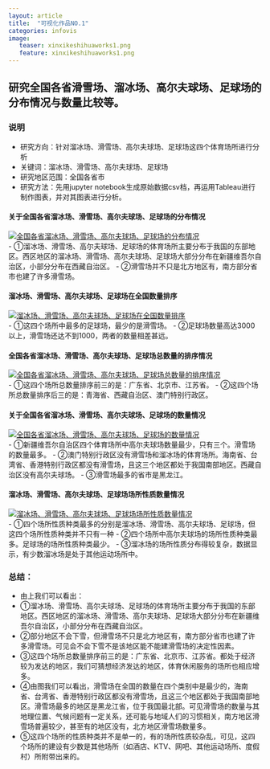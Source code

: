 ```yaml
---
layout: article
title:  "可视化作品NO.1"
categories: infovis
image:
   teaser: xinxikeshihuaworks1.png
   feature: xinxikeshihuaworks1.png
---
```

## 研究全国各省滑雪场、溜冰场、高尔夫球场、足球场的分布情况与数量比较等。


### 说明
 - 研究方向：针对溜冰场、滑雪场、高尔夫球场、足球场这四个体育场所进行分析
 - 关键词：溜冰场、滑雪场、高尔夫球场、足球场 
 - 研究地区范围：全国各省市
 - 研究方法：先用jupyter notebook生成原始数据csv档，再运用Tableau进行制作图表，并对其图表进行分析。
  
#### 关于全国各省溜冰场、滑雪场、高尔夫球场、足球场的分布情况
<div class='tableauPlaceholder' id='viz1514801518790' style='position: relative'><noscript><a href='#'><img alt='全国各省溜冰场、滑雪场、高尔夫球场、足球场的分布情况 ' src='https:&#47;&#47;public.tableau.com&#47;static&#47;images&#47;SY&#47;SYT7JDJ4G&#47;1_rss.png' style='border: none' /></a></noscript><object class='tableauViz'  style='display:none;'><param name='host_url' value='https%3A%2F%2Fpublic.tableau.com%2F' /> <param name='embed_code_version' value='3' /> <param name='path' value='shared&#47;SYT7JDJ4G' /> <param name='toolbar' value='yes' /><param name='static_image' value='https:&#47;&#47;public.tableau.com&#47;static&#47;images&#47;SY&#47;SYT7JDJ4G&#47;1.png' /> <param name='animate_transition' value='yes' /><param name='display_static_image' value='yes' /><param name='display_spinner' value='yes' /><param name='display_overlay' value='yes' /><param name='display_count' value='yes' /></object></div>
<script type='text/javascript'>var divElement = document.getElementById('viz1514801518790');var vizElement = divElement.getElementsByTagName('object')[0];vizElement.style.width='1016px';vizElement.style.height='991px';var scriptElement = document.createElement('script');scriptElement.src = 'https://public.tableau.com/javascripts/api/viz_v1.js';vizElement.parentNode.insertBefore(scriptElement, vizElement);</script>
 - ①溜冰场、滑雪场、高尔夫球场、足球场的体育场所主要分布于我国的东部地区。西区地区的溜冰场、滑雪场、高尔夫球场、足球场大部分分布在新疆维吾尔自治区，小部分分布在西藏自治区。
 - ②滑雪场并不只是北方地区有，南方部分省市也建了许多滑雪场。
 
#### 溜冰场、滑雪场、高尔夫球场、足球场在全国数量排序
 <div class='tableauPlaceholder' id='viz1515113727607' style='position: relative'><noscript><a href='#'><img alt='溜冰场、滑雪场、高尔夫球场、足球场在全国数量排序 ' src='https:&#47;&#47;public.tableau.com&#47;static&#47;images&#47;_1&#47;_18080&#47;3&#47;1_rss.png' style='border: none' /></a></noscript><object class='tableauViz'  style='display:none;'><param name='host_url' value='https%3A%2F%2Fpublic.tableau.com%2F' /> <param name='embed_code_version' value='3' /> <param name='site_root' value='' /><param name='name' value='_18080&#47;3' /><param name='tabs' value='no' /><param name='toolbar' value='yes' /><param name='static_image' value='https:&#47;&#47;public.tableau.com&#47;static&#47;images&#47;_1&#47;_18080&#47;3&#47;1.png' /> <param name='animate_transition' value='yes' /><param name='display_static_image' value='yes' /><param name='display_spinner' value='yes' /><param name='display_overlay' value='yes' />
 <param name='display_count' value='yes' /><param name='filter' value='publish=yes' />
 </object></div><script type='text/javascript'>var divElement = document.getElementById('viz1515113727607');var vizElement = divElement.getElementsByTagName('object')[0];vizElement.style.width='100%';vizElement.style.height=(divElement.offsetWidth*0.75)+'px';var scriptElement = document.createElement('script');scriptElement.src = 'https://public.tableau.com/javascripts/api/viz_v1.js';vizElement.parentNode.insertBefore(scriptElement, vizElement);</script>
 - ①这四个场所中最多的足球场，最少的是滑雪场。
 - ②足球场数量高达3000以上，滑雪场还达不到1000，两者的数量相差甚远。
 
#### 全国各省溜冰场、滑雪场、高尔夫球场、足球场总数量的排序情况
 <div class='tableauPlaceholder' id='viz1515113406989' style='position: relative'><noscript><a href='#'><img alt='全国各省溜冰场、滑雪场、高尔夫球场、足球场总数量的排序情况 ' src='https:&#47;&#47;public.tableau.com&#47;static&#47;images&#47;_1&#47;_18080&#47;2&#47;1_rss.png' style='border: none' /></a></noscript><object class='tableauViz'  style='display:none;'><param name='host_url' value='https%3A%2F%2Fpublic.tableau.com%2F' /> <param name='embed_code_version' value='3' /> <param name='site_root' value='' /><param name='name' value='_18080&#47;2' /><param name='tabs' value='no' /><param name='toolbar' value='yes' /><param name='static_image' value='https:&#47;&#47;public.tableau.com&#47;static&#47;images&#47;_1&#47;_18080&#47;2&#47;1.png' /> <param name='animate_transition' value='yes' /><param name='display_static_image' value='yes' /><param name='display_spinner' value='yes' /><param name='display_overlay' value='yes' /><param name='display_count' value='yes' /></object></div>
 <script type='text/javascript'>
 var divElement = document.getElementById('viz1515113406989');
 var vizElement = divElement.getElementsByTagName('object')[0];
 vizElement.style.width='100%';vizElement.style.height=(divElement.offsetWidth*0.75)+'px';
 var scriptElement = document.createElement('script');
 scriptElement.src = 'https://public.tableau.com/javascripts/api/viz_v1.js';
 vizElement.parentNode.insertBefore(scriptElement, vizElement);
 </script>
 - ①这四个场所总数量排序前三的是：广东省、北京市、江苏省。
 - ②这四个场所总数量排序后三的是：青海省、西藏自治区、澳门特别行政区。
 
#### 关于全国各省溜冰场、滑雪场、高尔夫球场、足球场的数量情况
 <div class='tableauPlaceholder' id='viz1515113258202' style='position: relative'>
 <noscript><a href='#'><img alt='全国各省溜冰场、滑雪场、高尔夫球场、足球场的数量情况 ' src='https:&#47;&#47;public.tableau.com&#47;static&#47;images&#47;_1&#47;_18080&#47;1&#47;1_rss.png' style='border: none' /></a></noscript><object class='tableauViz'  style='display:none;'><param name='host_url' value='https%3A%2F%2Fpublic.tableau.com%2F' /> <param name='embed_code_version' value='3' /> <param name='site_root' value='' /><param name='name' value='_18080&#47;1' /><param name='tabs' value='no' /><param name='toolbar' value='yes' /><param name='static_image' value='https:&#47;&#47;public.tableau.com&#47;static&#47;images&#47;_1&#47;_18080&#47;1&#47;1.png' /> <param name='animate_transition' value='yes' /><param name='display_static_image' value='yes' /><param name='display_spinner' value='yes' /><param name='display_overlay' value='yes' /><param name='display_count' value='yes' /><param name='filter' value='publish=yes' /></object></div>
 <script type='text/javascript'>
 var divElement = document.getElementById('viz1515113258202');
 var vizElement = divElement.getElementsByTagName('object')[0];
 vizElement.style.width='100%';vizElement.style.height=(divElement.offsetWidth*0.75)+'px';
 var scriptElement = document.createElement('script');
 scriptElement.src = 'https://public.tableau.com/javascripts/api/viz_v1.js';
 vizElement.parentNode.insertBefore(scriptElement, vizElement);
 </script>
 - ①新疆维吾尔自治区四个体育场所中高尔夫球场数量最少，只有三个。滑雪场的数量最多。
 - ②澳门特别行政区没有滑雪场和溜冰场的体育场所。海南省、台湾省、香港特别行政区都没有滑雪场，且这三个地区都处于我国南部地区。西藏自治区没有高尔夫球场。
 - ③滑雪场最多的省市是黑龙江。
 
#### 溜冰场、滑雪场、高尔夫球场、足球场场所性质数量情况
 <div class='tableauPlaceholder' id='viz1515114633873' style='position: relative'><noscript>
 <a href='#'><img alt='溜冰场、滑雪场、高尔夫球场、足球场场所性质数量情况 ' src='https:&#47;&#47;public.tableau.com&#47;static&#47;images&#47;_1&#47;_18080&#47;4&#47;1_rss.png' style='border: none' /></a></noscript><object class='tableauViz'  style='display:none;'><param name='host_url' value='https%3A%2F%2Fpublic.tableau.com%2F' /> <param name='embed_code_version' value='3' /> <param name='site_root' value='' /><param name='name' value='_18080&#47;4' /><param name='tabs' value='no' /><param name='toolbar' value='yes' />
 <param name='static_image' value='https:&#47;&#47;public.tableau.com&#47;static&#47;images&#47;_1&#47;_18080&#47;4&#47;1.png' /> <param name='animate_transition' value='yes' /><param name='display_static_image' value='yes' /><param name='display_spinner' value='yes' /><param name='display_overlay' value='yes' /><param name='display_count' value='yes' /><param name='filter' value='publish=yes' /></object></div>
 <script type='text/javascript'>
 var divElement = document.getElementById('viz1515114633873');
 var vizElement = divElement.getElementsByTagName('object')[0];
 vizElement.style.width='100%';vizElement.style.height=(divElement.offsetWidth*0.75)+'px';
 var scriptElement = document.createElement('script');
 scriptElement.src = 'https://public.tableau.com/javascripts/api/viz_v1.js';
 vizElement.parentNode.insertBefore(scriptElement, vizElement);
 </script>
 - ①四个场所性质种类最多的分别是溜冰场、滑雪场、高尔夫球场、足球场，但这四个场所性质种类并不只有一种
 - ②四个场所中高尔夫球场的场所性质种类最多。足球场的场所性质种类最少。
 - ③溜冰场的场所性质分布得较复杂，数据显示，有少数溜冰场是处于其他运动场所中。
 
### 总结：
  - 由上我们可以看出：
  - ①溜冰场、滑雪场、高尔夫球场、足球场的体育场所主要分布于我国的东部地区。西区地区的溜冰场、滑雪场、高尔夫球场、足球场大部分分布在新疆维吾尔自治区，小部分分布在西藏自治区。
  - ②部分地区不会下雪，但滑雪场不只是北方地区有，南方部分省市也建了许多滑雪场。可见会不会下雪不是该地区能不能建滑雪场的决定性因素。
  - ③这四个场所总数量排序前三的是：广东省、北京市、江苏省。都处于经济较为发达的地区，我们可猜想经济发达的地区，体育休闲服务的场所也相应增多。
  - ④由图我们可以看出，滑雪场在全国的数量在四个类别中是最少的，海南省、台湾省、香港特别行政区都没有滑雪场，且这三个地区都处于我国南部地区。滑雪场最多的地区是黑龙江省，位于我国最北部。可见滑雪场的数量与其地理位置、气候问题有一定关系，还可能与地域人们的习惯相关，南方地区滑雪场普遍较少，甚至有的地区没有，北方地区滑雪场数量多。
  - ⑤这四个场所的性质种类并不是单一的，有的场所性质较杂乱，可见，这四个场所的建设有少数是其他场所（如酒店、KTV、网吧、其他运动场所、度假村）所附带出来的。